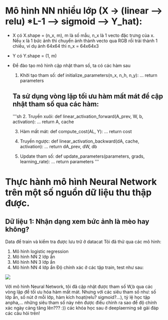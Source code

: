 # Mô hình NN nhiều lớp (X -> (linear --> relu) *L-1 --> sigmoid --> Y_hat):
- X có X.shape = (n_x, m), m là số mẫu, n_x là 1 vecto đặc trưng của x. Nếu x là 1 bức ảnh thì chuyển ảnh thành vecto qua RGB rồi trải thành 1 chiều, ví dụ ảnh 64x64 thì n_x = 64x64x3
- Y có Y.shape = (1, m)
- Để đào tạo mô hình cập nhật tham số, ta có các hàm sau
    1. Khởi tạo tham số:
        def initialize_parameters(n_x, n_h, n_y):
        ...
        return parameters
    ## Ta sử dụng vòng lặp tối ưu hàm mất mát để cập nhật tham số qua các hàm:
    '''sh
    2. Truyền xuôi:
        def linear_activation_forward(A_prev, W, b, activation):
        ...
        return A, cache

    3. Hàm mất mát:
        def compute_cost(AL, Y):
        ...
        return cost

    4.  Truyền ngược:
        def linear_activation_backward(dA, cache, activation):
        ...
        return dA_prev, dW, db

    5. Update tham số:
        def update_parameters(parameters, grads, learning_rate):
        ...
        return parameters
'''
# Thực hành mô hình Neural Network trên một số nguồn dữ liệu thu thập được.

## Dữ liệu 1: Nhận dạng xem bức ảnh là mèo hay không?
Data để train và kiểm tra được lưu trữ ở datacat
Tôi đã thử qua các mô hình:
1. Mô hình logistic regression
2. Mô hình NN 2 lớp ẩn
3. Mô hình NN 3 lớp ẩn
4. Mô hình NN 4 lớp ẩn
Độ chính xác ở các tập train, test như sau:
<img src ='https://i.imgur.com/KJxWiqR.png'>

Với mô hình Neural Network, tôi đã cập nhật được tham số W,b qua các vòng lặp để tối ưu hóa hàm mất mát.
Nhưng với các siêu tham số như: số lớp ẩn, số nút ở mỗi lớp, hàm kích hoạt(relu? sigmoid?...), tỷ lệ học tập anpha,... những siêu tham số này nên được điều chỉnh ra sao để độ chính xác ngày cảng tăng lên???
:)) các khóa học sau ở deeplaerning sẽ gải đáp các câu hỏi trên!





